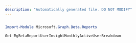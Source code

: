 ```yaml
---
description: "Automatically generated file. DO NOT MODIFY"
---
```


```powershell

Import-Module Microsoft.Graph.Beta.Reports

Get-MgBetaReportUserInsightMonthlyActiveUserBreakdown

```